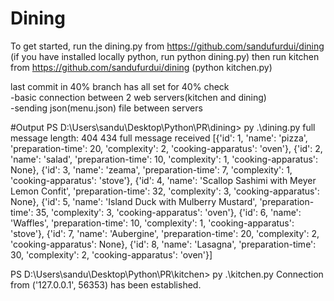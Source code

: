 # Dining
To get started, run the dining.py from https://github.com/sandufurdui/dining
(if you have installed locally python, run python dining.py)
then run kitchen from https://github.com/sandufurdui/dining (python kitchen.py)

last commit in 40% branch has all set for 40% check </br>
-basic connection between 2 web servers(kitchen and dining)</br>
-sending json(menu.json) file between servers

#Output
PS D:\Users\sandu\Desktop\Python\PR\dining> py .\dining.py
full message length: 404
434
full message received
[{'id': 1, 'name': 'pizza', 'preparation-time': 20, 'complexity': 2, 'cooking-apparatus': 'oven'}, {'id': 2, 'name': 'salad', 'preparation-time': 10, 'complexity': 1, 'cooking-apparatus': None}, {'id': 3, 'name': 'zeama', 'preparation-time': 7, 'complexity': 1, 'cooking-apparatus': 'stove'}, {'id': 4, 'name': 'Scallop Sashimi with Meyer Lemon Confit', 'preparation-time': 32, 'complexity': 3, 'cooking-apparatus': None}, {'id': 5, 'name': 'Island Duck with Mulberry Mustard', 'preparation-time': 35, 'complexity': 3, 'cooking-apparatus': 'oven'}, {'id': 6, 'name': 'Waffles', 'preparation-time': 10, 'complexity': 1, 'cooking-apparatus': 'stove'}, {'id': 7, 'name': 'Aubergine', 'preparation-time': 20, 'complexity': 2, 'cooking-apparatus': None}, {'id': 8, 'name': 'Lasagna', 'preparation-time': 30, 'complexity': 2, 'cooking-apparatus': 'oven'}]

PS D:\Users\sandu\Desktop\Python\PR\kitchen> py .\kitchen.py
Connection from ('127.0.0.1', 56353) has been established.



